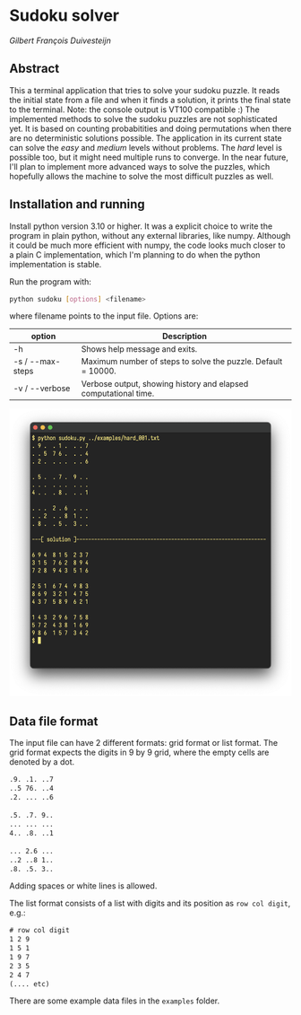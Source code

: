 # Sudoku solver
_Gilbert François Duivesteijn_

## Abstract

This a terminal application that tries to solve your sudoku puzzle. It reads the initial state from a file and when
it finds a solution, it prints the final state to the terminal. Note: the console output is VT100 compatible :)
The implemented methods to solve the sudoku puzzles are not sophisticated yet. It is based on counting probabitities 
and doing permutations when there are no deterministic solutions possible. The application in its current state can
solve the _easy_ and _medium_ levels without problems. The _hard_ level is possible too, but it might need multiple runs
to converge. In the near future, I'll plan to implement more advanced ways to solve the puzzles, which hopefully allows 
the machine to solve the most difficult puzzles as well.


## Installation and running

Install python version 3.10 or higher. It was a explicit choice to write the program in plain python, without any 
external libraries, like numpy. Although it could be much more efficient with numpy, the code looks much closer to a
plain C implementation, which I'm planning to do when the python implementation is stable.

Run the program with:

```sh
python sudoku [options] <filename>
```
where filename points to the input file. Options are:

| option  | Description |
|---------|-------------|
| -h      | Shows help message and exits.|
| -s / --max-steps | Maximum number of steps to solve the puzzle. Default = 10000.  |
| -v / --verbose   | Verbose output, showing history and elapsed computational time.|

![Screenshot](resources/images/screenshot.png)

## Data file format

The input file can have 2 different formats: grid format or list format. The grid format
expects the digits in 9 by 9 grid, where the empty cells are denoted by a dot. 

```
.9. .1. ..7
..5 76. ..4
.2. ... ..6

.5. .7. 9..
... ... ...
4.. .8. ..1

... 2.6 ...
..2 ..8 1..
.8. .5. 3..
```
Adding spaces or white lines is allowed.

The list format consists of a list with digits and its position as `row col digit`, e.g.:
```
# row col digit
1 2 9
1 5 1
1 9 7
2 3 5 
2 4 7
(.... etc)

```
There are some example data files in the `examples` folder.

